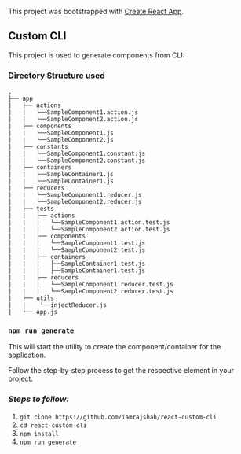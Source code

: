 This project was bootstrapped with [Create React App](https://github.com/facebook/create-react-app).

## Custom CLI

This project is used to generate components from CLI:

### Directory Structure used
```
.
├── app
|   ├── actions
|   |   └──SampleComponent1.action.js
|   |   └──SampleComponent2.action.js
|   ├── components
|   |   └──SampleComponent1.js
|   |   └──SampleComponent2.js
|   ├── constants
|   |   └──SampleComponent1.constant.js
|   |   └──SampleComponent2.constant.js
|   ├── containers
|   |   ├──SampleContainer1.js
|   |   └──SampleContainer1.js
|   ├── reducers
|   |   └──SampleComponent1.reducer.js
|   |   └──SampleComponent2.reducer.js
|   ├── tests
|   |	├── actions
|   |   |	└──SampleComponent1.action.test.js
|   |   | 	└──SampleComponent2.action.test.js
|   |	├── components
|   |   | 	└──SampleComponent1.test.js
|   |   | 	└──SampleComponent2.test.js
|   |	├── containers
|   |   |	├──SampleContainer1.test.js
|   |   | 	├──SampleContainer1.test.js
|   |	├── reducers
|   |   | 	└──SampleComponent1.reducer.test.js
|   |   | 	└──SampleComponent2.reducer.test.js
|   ├── utils
|   |	 └──injectReducer.js
|   └── app.js
```


### `npm run generate`

This will start the utility to create the component/container for the application.  

Follow the step-by-step process to get the respective element in your project.

### _Steps to follow:_
1. `git clone https://github.com/iamrajshah/react-custom-cli`
2. `cd react-custom-cli`
2. `npm install`
3. `npm run generate`